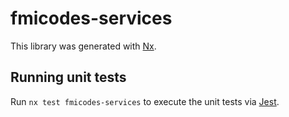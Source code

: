 # fmicodes-services

This library was generated with [Nx](https://nx.dev).

## Running unit tests

Run `nx test fmicodes-services` to execute the unit tests via [Jest](https://jestjs.io).
